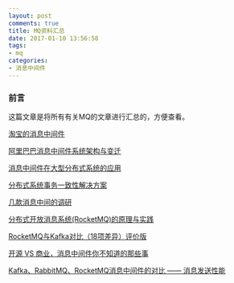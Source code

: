 ```yaml
---
layout: post
comments: true
title: MQ资料汇总
date: 2017-01-10 13:56:58
tags:
- mq
categories:
- 消息中间件
---
```


### 前言

这篇文章是将所有有关MQ的文章进行汇总的，方便查看。

<!-- more -->

[淘宝的消息中间件](https://segmentfault.com/a/1190000003059871)

[阿里巴巴消息中间件系统架构与变迁](http://www.infoq.com/cn/news/2014/03/interview-alibaba-wangjingyu?utm_source=tuicool)

[消息中间件在大型分布式系统的应用 ](http://club.alibabatech.org/resource_detail.htm?topicId=61)

[分布式系统事务一致性解决方案](http://www.infoq.com/cn/articles/solution-of-distributed-system-transaction-consistency)

[几款消息中间的调研](http://blog.wentong.me/2016/01/message-queue-research/)

[分布式开放消息系统(RocketMQ)的原理与实践](http://www.jianshu.com/p/453c6e7ff81c)

[RocketMQ与Kafka对比（18项差异）评价版](http://blog.csdn.net/douliw/article/details/44179009)

[开源 VS 商业，消息中间件你不知道的那些事](http://dbaplus.cn/news-21-105-1.html)

[Kafka、RabbitMQ、RocketMQ消息中间件的对比 —— 消息发送性能](http://jm.taobao.org/2016/04/01/kafka-vs-rabbitmq-vs-rocketmq-message-send-performance/)




